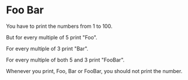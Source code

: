# Foo Bar 

You have to print the numbers from 1 to 100.

But for every multiple of 5 print "Foo".

For every multiple of 3 print "Bar". 

For every multiple of both 5 and 3 print "FooBar".

Whenever you print, Foo, Bar or FooBar, you should not print the number. 

